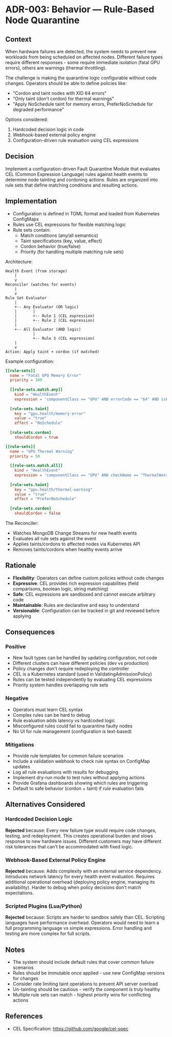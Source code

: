 # ADR-003: Behavior — Rule-Based Node Quarantine

## Context

When hardware failures are detected, the system needs to prevent new workloads from being scheduled on affected nodes. Different failure types require different responses - some require immediate isolation (fatal GPU errors), others are warnings (thermal throttling).

The challenge is making the quarantine logic configurable without code changes. Operators should be able to define policies like:
- "Cordon and taint nodes with XID 64 errors"
- "Only taint (don't cordon) for thermal warnings"
- "Apply NoSchedule taint for memory errors, PreferNoSchedule for degraded performance"

Options considered:
1. Hardcoded decision logic in code
2. Webhook-based external policy engine
3. Configuration-driven rule evaluation using CEL expressions

## Decision

Implement a configuration-driven Fault Quarantine Module that evaluates CEL (Common Expression Language) rules against health events to determine node tainting and cordoning actions. Rules are organized into rule sets that define matching conditions and resulting actions.

## Implementation

- Configuration is defined in TOML format and loaded from Kubernetes ConfigMaps
- Rules use CEL expressions for flexible matching logic
- Rule sets contain:
  - Match conditions (any/all semantics)
  - Taint specifications (key, value, effect)
  - Cordon behavior (true/false)
  - Priority (for handling multiple matching rule sets)

Architecture:
```
Health Event (from storage)
    |
    v
Reconciler (watches for events)
    |
    v
Rule Set Evaluator
    |
    +-- Any Evaluator (OR logic)
    |       |
    |       +-- Rule 1 (CEL expression)
    |       +-- Rule 2 (CEL expression)
    |
    +-- All Evaluator (AND logic)
            |
            +-- Rule 3 (CEL expression)
    |
    v
Action: Apply taint + cordon (if matched)
```

Example configuration:
```toml
[[rule-sets]]
  name = "Fatal GPU Memory Error"
  priority = 100
  
  [[rule-sets.match.any]]
    kind = "HealthEvent"
    expression = 'componentClass == "GPU" AND errorCode == "64" AND isFatal == true'
  
  [rule-sets.taint]
    key = "gpu.health/memory-error"
    value = "true"
    effect = "NoSchedule"
  
  [rule-sets.cordon]
    shouldCordon = true

[[rule-sets]]
  name = "GPU Thermal Warning"
  priority = 50
  
  [[rule-sets.match.all]]
    kind = "HealthEvent"
    expression = 'componentClass == "GPU" AND checkName == "ThermalWatch"'
  
  [rule-sets.taint]
    key = "gpu.health/thermal-warning"
    value = "true"
    effect = "PreferNoSchedule"
  
  [rule-sets.cordon]
    shouldCordon = false
```

The Reconciler:
- Watches MongoDB Change Streams for new health events
- Evaluates all rule sets against the event
- Applies taints/cordons to affected nodes via Kubernetes API
- Removes taints/cordons when healthy events arrive

## Rationale

- **Flexibility**: Operators can define custom policies without code changes
- **Expressive**: CEL provides rich expression capabilities (field comparisons, boolean logic, string matching)
- **Safe**: CEL expressions are sandboxed and cannot execute arbitrary code
- **Maintainable**: Rules are declarative and easy to understand
- **Versionable**: Configuration can be tracked in git and reviewed before applying

## Consequences

### Positive
- New fault types can be handled by updating configuration, not code
- Different clusters can have different policies (dev vs production)
- Policy changes don't require redeploying the controller
- CEL is a Kubernetes standard (used in ValidatingAdmissionPolicy)
- Rules can be tested independently by evaluating CEL expressions
- Priority system handles overlapping rule sets

### Negative
- Operators must learn CEL syntax
- Complex rules can be hard to debug
- Rule evaluation adds latency vs hardcoded logic
- Misconfigured rules could fail to quarantine faulty nodes
- No UI for rule management (configuration is text-based)

### Mitigations
- Provide rule templates for common failure scenarios
- Include a validation webhook to check rule syntax on ConfigMap updates
- Log all rule evaluations with results for debugging
- Implement dry-run mode to test rules without applying actions
- Provide Grafana dashboards showing which rules are triggering
- Default to safe behavior (cordon + taint) if rule evaluation fails

## Alternatives Considered

### Hardcoded Decision Logic
**Rejected** because: Every new failure type would require code changes, testing, and redeployment. This creates operational burden and slows response to new hardware issues. Different customers may have different risk tolerances that can't be accommodated with fixed logic.

### Webhook-Based External Policy Engine
**Rejected** because: Adds complexity with an external service dependency. Introduces network latency for every health event evaluation. Requires additional operational overhead (deploying policy engine, managing its availability). Harder to debug when policy decisions don't match expectations.

### Scripted Plugins (Lua/Python)
**Rejected** because: Scripts are harder to sandbox safely than CEL. Scripting languages have performance overhead. Operators would need to learn a full programming language vs simple expressions. Error handling and testing are more complex for full scripts.

## Notes

- The system should include default rules that cover common failure scenarios
- Rules should be immutable once applied - use new ConfigMap versions for changes
- Consider rate limiting taint operations to prevent API server overload
- Un-tainting should be cautious - verify the component is truly healthy
- Multiple rule sets can match - highest priority wins for conflicting actions

## References

- CEL Specification: https://github.com/google/cel-spec
